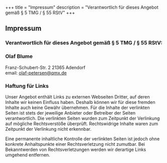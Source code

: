 ﻿+++
title = "Impressum"
description = "Verantwortlich für dieses Angebot gemäß § 5 TMG / § 55 RStV"
+++

## Impressum
### Verantwortlich für dieses Angebot gemäß § 5 TMG / § 55 RStV:

### Olaf Blume
Franz-Schubert-Str. 2
21365 Adendorf  
email: olaf-petersen@qmx.de


### Haftung für Links
<p>Unser Angebot enth&auml;lt Links zu externen
Webseiten Dritter, auf deren Inhalte wir keinen Einfluss haben. Deshalb k&ouml;nnen wir f&uuml;r diese
fremden Inhalte auch keine Gew&auml;hr &uuml;bernehmen. F&uuml;r die Inhalte der verlinkten Seiten ist
stets der jeweilige Anbieter oder Betreiber der Seiten verantwortlich. Die verlinkten Seiten wurden zum
Zeitpunkt der Verlinkung auf m&ouml;gliche Rechtsverst&ouml;&szlig;e &uuml;berpr&uuml;ft.
Rechtswidrige Inhalte waren zum Zeitpunkt der Verlinkung nicht erkennbar.</p> <p>Eine permanente
inhaltliche Kontrolle der verlinkten Seiten ist jedoch ohne konkrete Anhaltspunkte einer Rechtsverletzung
nicht zumutbar. Bei Bekanntwerden von Rechtsverletzungen werden wir derartige Links umgehend
entfernen.</p>